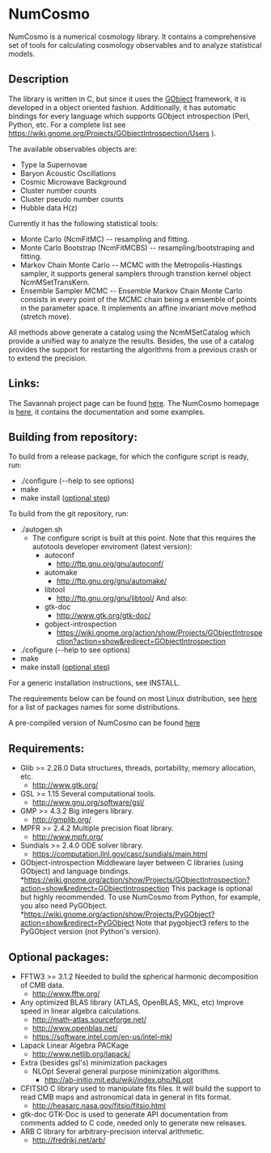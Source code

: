 NumCosmo
========

NumCosmo is a numerical cosmology library. It contains a comprehensive set of
tools for calculating cosmology observables and to analyze statistical models.

Description
-----------

The library is written in C, but since it uses the [GObject](https://wiki.gnome.org/action/show/Projects/GObjectIntrospection) 
framework, it is developed in a object oriented fashion. Additionally, it has automatic
bindings for every language which supports GObject introspection (Perl,
Python, etc. For a complete list see https://wiki.gnome.org/Projects/GObjectIntrospection/Users ).

The available observables objects are:
  - Type Ia Supernovae
  - Baryon Acoustic Oscillations
  - Cosmic Microwave Background
  - Cluster number counts
  - Cluster pseudo number counts
  - Hubble data H(z)

Currently it has the following statistical tools:
  - Monte Carlo (NcmFitMC) -- resampling and fitting.
  - Monte Carlo Bootstrap (NcmFitMCBS) -- resampling/bootstraping and fitting.
  - Markov Chain Monte Carlo -- MCMC with the Metropolis-Hastings sampler, it supports
    general samplers through transtion kernel object NcmMSetTransKern.
  - Ensemble Sampler MCMC -- Ensemble Markov Chain Monte Carlo consists in
    every point of the MCMC chain being a emsemble of points in the
    parameter space. It implements an affine invariant move method (stretch move).

All methods above generate a catalog using the NcmMSetCatalog which provide
a unified way to analyze the results. Besides, the use of a catalog
provides the support for restarting the algorithms from a previous crash
or to extend the precision.

Links:
------

The Savannah project page can be found [here](https://savannah.nongnu.org/projects/numcosmo/).
The NumCosmo homepage is [here](http://www.nongnu.org/numcosmo/), it contains the documentation and some examples.

Building from repository:
-------------------------

To build from a release package, for which the configure script is ready, run: 
  - ./configure (--help to see options)
  - make
  - make install ([optional step](http://www.nongnu.org/numcosmo/manual/compiling.html))

To build from the git repository, run:
  - ./autogen.sh 
    - The configure script is built at this point. 
      Note that this requires the autotools developer enviroment (latest version): 
      - autoconf 
        * http://ftp.gnu.org/gnu/autoconf/ 
      - automake
        * http://ftp.gnu.org/gnu/automake/
      - libtool
        * http://ftp.gnu.org/gnu/libtool/
      And also:
      - gtk-doc
        * http://www.gtk.org/gtk-doc/
      - gobject-introspection
        * https://wiki.gnome.org/action/show/Projects/GObjectIntrospection?action=show&redirect=GObjectIntrospection
  - ./cofigure (--help to see options)
  - make 
  - make install ([optional step](http://www.nongnu.org/numcosmo/manual/compiling.html))

For a generic installation instructions, see INSTALL.

The requirements below can be found on most Linux distribution, see [here](http://www.nongnu.org/numcosmo/manual/compiling.html)
for a list of packages names for some distributions. 

A pre-compiled version of NumCosmo can be found [here](https://build.opensuse.org/package/show/home:vitenti/numcosmo)

Requirements:
-------------
 
  - Glib >= 2.28.0
    Data structures, threads, portability, memory allocation, etc.
    * http://www.gtk.org/
  - GSL  >= 1.15
    Several computational tools.
    * http://www.gnu.org/software/gsl/
  - GMP  >= 4.3.2
    Big integers library.
    * http://gmplib.org/
  - MPFR >= 2.4.2
    Multiple precision float library.
    * http://www.mpfr.org/
  - Sundials >= 2.4.0
    ODE solver library. 
    * https://computation.llnl.gov/casc/sundials/main.html
  - GObject-introspection
    Middleware layer between C libraries (using GObject) and language bindings. 
    *https://wiki.gnome.org/action/show/Projects/GObjectIntrospection?action=show&redirect=GObjectIntrospection
    This package is optional but highly recommended.
    To use NumCosmo from Python, for example, you also need PyGObject.
    *https://wiki.gnome.org/action/show/Projects/PyGObject?action=show&redirect=PyGObject
    Note that pygobject3 refers to the PyGObject version (not Python's version).

Optional packages:
------------------

  - FFTW3 >= 3.1.2
    Needed to build the spherical harmonic decomposition of CMB data.
    * http://www.fftw.org/
  - Any optimized BLAS library (ATLAS, OpenBLAS, MKL, etc)
    Improve speed in linear algebra calculations.
    * http://math-atlas.sourceforge.net/
    * http://www.openblas.net/
    * https://software.intel.com/en-us/intel-mkl
  - Lapack
    Linear Algebra PACKage    
    * http://www.netlib.org/lapack/
  - Extra (besides gsl's) minimization packages
    - NLOpt
      Several general purpose minimization algorithms.
      * http://ab-initio.mit.edu/wiki/index.php/NLopt
  - CFITSIO
    C library used to manipulate fits files. It will build the support to
    read CMB maps and astronomical data in general in fits format.
    * http://heasarc.nasa.gov/fitsio/fitsio.html
  - gtk-doc
    GTK-Doc is used to generate API documentation from comments added to 
    C code, needed only to generate new releases.
  - ARB
    C library for arbitrary-precision interval arithmetic.
    * http://fredrikj.net/arb/ 

